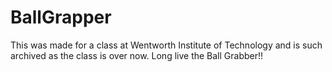 # BallGrapper

This was made for a class at Wentworth Institute of Technology and is such archived as the class is over now. Long live the Ball Grabber!!
